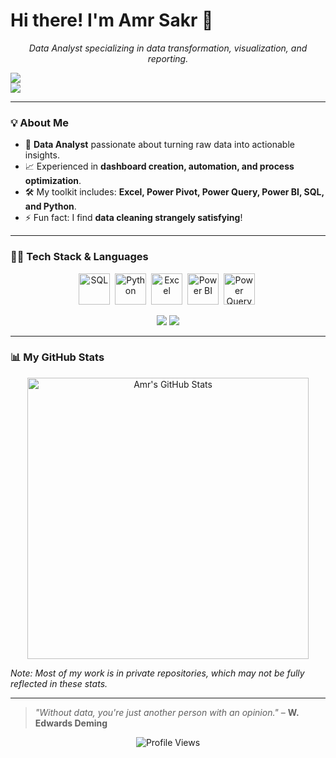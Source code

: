 # Hi there! I'm Amr Sakr 👋  

<p align="center">
  <em>Data Analyst specializing in data transformation, visualization, and reporting.</em>
    
  

  <a href="https://www.linkedin.com/in/amr-sakr-433a8a164" target="_blank"><img src="https://img.shields.io/badge/LinkedIn-%230077B5.svg?style=for-the-badge&logo=linkedin&logoColor=white"/></a>  
  <a href="mailto:amrsakrking@gmail.com"><img src="https://img.shields.io/badge/Email-D14836?style=for-the-badge&logo=gmail&logoColor=white"/></a>
</p>

---

### 💡 About Me  
- 💼 **Data Analyst** passionate about turning raw data into actionable insights.
- 📈 Experienced in **dashboard creation, automation, and process optimization**.  
- 🛠️ My toolkit includes: **Excel, Power Pivot, Power Query, Power BI, SQL, and Python**.
- ⚡ Fun fact: I find **data cleaning strangely satisfying**!  

---

### 🧑‍💻 Tech Stack & Languages

<p align="center">
  <img src="https://cdn.jsdelivr.net/gh/devicons/devicon/icons/microsoftsqlserver/microsoftsqlserver-plain.svg" alt="SQL" title="SQL" width="50" height="50"/>&nbsp;
  <img src="https://cdn.jsdelivr.net/gh/devicons/devicon/icons/python/python-original.svg" alt="Python" title="Python" width="50" height="50"/>&nbsp;
  <img src="https://img.icons8.com/color/48/000000/microsoft-excel-2019.png" alt="Excel" title="Excel" width="50" height="50"/>&nbsp;
  <img src="https://img.icons8.com/color/48/000000/power-bi.png" alt="Power BI" title="Power BI" width="50" height="50"/>&nbsp;
  <img src="https://img.icons8.com/fluency/48/000000/data-configuration.png" alt="Power Query" title="Power Query" width="50" height="50"/>&nbsp;
</p>

<p align="center">
  <img src="https://img.shields.io/badge/English-Professional-blue?style=flat-square"/>
  <img src="https://img.shields.io/badge/Arabic-Native-green?style=flat-square"/>
</p>

---

### 📊 My GitHub Stats

<p align="center">
  <img src="https://github-readme-stats.vercel.app/api?username=amrsakr93&show_icons=true&theme=radical&count_private=true&include_all_commits=true" alt="Amr's GitHub Stats" width="450"/>
    
  

  <em>Note: Most of my work is in private repositories, which may not be fully reflected in these stats.</em>
</p>

---

> *"Without data, you're just another person with an opinion."* – **W. Edwards Deming**

<p align="center">
  <img src="https://komarev.com/ghpvc/?username=amrsakr93&color=blueviolet&style=flat&label=Profile+Views" alt="Profile Views"/>
</p>
